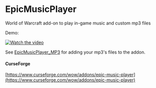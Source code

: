 # EpicMusicPlayer
World of Warcraft add-on to play in-game music and custom mp3 files

Demo:

[![Watch the video](https://img.youtube.com/vi/7n9SfyGcE6s/hqdefault.jpg)](https://youtu.be/7n9SfyGcE6s)

See [EpicMusicPlayer_MP3](https://github.com/Kiatra/EpicMusicPlayer_MP3) for adding your mp3's files to the addon.


#### CurseForge
[https://www.curseforge.com/wow/addons/epic-music-player](https://www.curseforge.com/wow/addons/epic-music-player)

